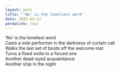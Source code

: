 ```yaml
---
layout: post
title: "'No' is the loneliest word"
date: 2025-03-22
permalink: /no/
---
```


‘No’ is the loneliest word<br>
Casts a sole performer in the darkness of curtain call<br>
Walks the last set of boots off the welcome mat<br>
Turns a fixed smile to a forced one<br>
Another dead-eyed acquaintance<br>
Another ship in the night